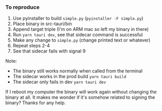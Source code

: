 ### To reproduce

1. Use pyinstaller to build `simple.py` (`pyinstaller -F simple.py`)
1. Place binary in src-tauri/bin
1. Append target triple (I'm on ARM mac so left my binary in there)
1. Run `yarn tauri dev`, see that sidecar command is successful
1. Make any change to `simple.py` (change printed text or whatever)
1. Repeat steps 2-4
1. See that sidecar fails with signal 9

Note:

- The binary still works normally when called from the terminal
- The sidecar works in the prod build `yarn tauri build`
- The sidecar only fails in dev `yarn tauri dev`

If I reboot my computer the binary will work again without changing the binary at all. It makes me wonder if it's somehow related to signing the binary? Thanks for any help.
